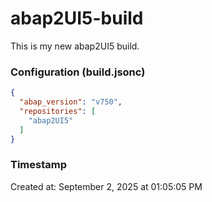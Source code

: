 # abap2UI5-build

This is my new abap2UI5 build.


### Configuration (build.jsonc)

```json
{
  "abap_version": "v750",
  "repositories": [
    "abap2UI5"
  ]
}

```

### Timestamp

Created at: September 2, 2025 at 01:05:05 PM
